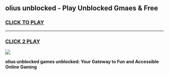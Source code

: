 
## olius unblocked - Play Unblocked Gmaes & Free
<h3>
<a href="https://news.freeplayer.one?title=olius_unblocked&ref=16F">CLICK TO PLAY</a></h3>
<hr>

<h3>
<a href="https://news.freeplayer.one?title=olius_unblocked&ref=16F">CLICK 2 PLAY</a>
  
</h3>

<a href="https://news.freeplayer.one?title=olius_unblocked&ref=16F/"><img src="https://clearcache.store/games.png"></a>


**olius unblocked games unblocked: Your Gateway to Fun and Accessible Online Gaming**
